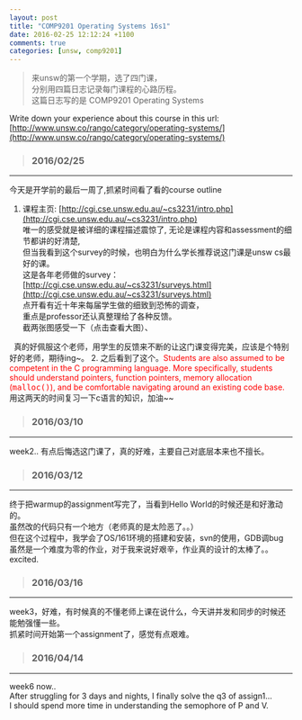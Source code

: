```yaml
---
layout: post
title: "COMP9201 Operating Systems 16s1"
date: 2016-02-25 12:12:24 +1100
comments: true
categories: [unsw, comp9201]
---
```


>来unsw的第一个学期，选了四门课，    
分别用四篇日志记录每门课程的心路历程。       
这篇日志写的是 COMP9201 Operating Systems       

<!--more-->


Write down your experience about this course in this url:     
[http://www.unsw.co/rango/category/operating-systems/](http://www.unsw.co/rango/category/operating-systems/)     

>### 2016/02/25 ###
----------
今天是开学前的最后一周了,抓紧时间看了看的course outline     
1. 课程主页: [http://cgi.cse.unsw.edu.au/~cs3231/intro.php](http://cgi.cse.unsw.edu.au/~cs3231/intro.php)    
唯一的感受就是被详细的课程描述震惊了, 无论是课程内容和assessment的细节都讲的好清楚,    
但当我看到这个survey的时候，也明白为什么学长推荐说这门课是unsw cs最好的课。    
这是各年老师做的survey：[http://cgi.cse.unsw.edu.au/~cs3231/surveys.html](http://cgi.cse.unsw.edu.au/~cs3231/surveys.html)    
点开看有近十年来每届学生做的细致到恐怖的调查，   
重点是professor还认真整理给了各种反馈。   
截两张图感受一下（点击查看大图）、     
<img style="max-height:300px" class="lazy" data-original="/images/blog/160225_comp9201/survey2.jpg">
<img style="max-height:200px" class="lazy" data-original="/images/blog/160225_comp9201/survey1.jpg">   
真的好佩服这个老师，用学生的反馈来不断的让这门课变得完美，应该是个特别好的老师，期待ing~。   
2. 之后看到了这个。<font color="#ff0000">Students are also assumed to be competent in
the C programming language. More specifically, students should
understand pointers, function pointers, memory
allocation (<tt>malloc()</tt>), and be comfortable navigating around an
existing code base.</font>    
用这两天的时间复习一下c语言的知识，加油~~     
 

>### 2016/03/10 ###
----------
week2.. 有点后悔选这门课了，真的好难，主要自己对底层本来也不擅长。    
 

>### 2016/03/12 ###
----------
终于把warmup的assignment写完了，当看到Hello World的时候还是和好激动的。    
虽然改的代码只有一个地方（老师真的是太险恶了。。）    
但在这个过程中，我学会了OS/161环境的搭建和安装，svn的使用，GDB调bug     
虽然是一个难度为零的作业，对于我来说好艰辛，作业真的设计的太棒了。。    
excited.   
 


>### 2016/03/16 ###
----------
week3，好难，有时候真的不懂老师上课在说什么，今天讲并发和同步的时候还能勉强懂一些。    
抓紧时间开始第一个assignment了，感觉有点艰难。       
 

>### 2016/04/14 ###
----------
week6 now..   
After struggling for 3 days and nights, I finally solve the q3 of assign1...    
I should spend more time in understanding the semophore of P and V.    
<img style="max-height:400px" class="lazy" data-original="/images/blog/160225_comp9201/assign1_quiz3.jpg">
 